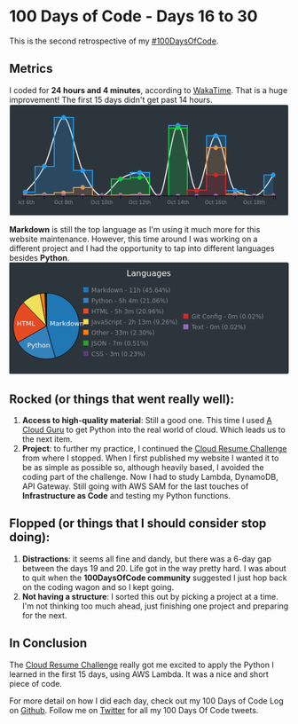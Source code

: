 # 100 Days of Code - Days 16 to 30

This is the second retrospective of my [#100DaysOfCode](../challenges/100-days-of-code.html).

## Metrics

I coded for **24 hours and 4 minutes**, according to [WakaTime](https://wakatime.com/). That is a huge improvement! The first 15 days didn't get past 14 hours.
![](../img/100daysofcode-16-30-graph-hours.png)

**Markdown** is still the top language as I'm using it much more for this website maintenance. However, this time around I was working on a different project and I had the opportunity to tap into different languages besides **Python**.
![](../img/100daysofcode-16-30-graph-langs.png)

## Rocked (or things that went really well):

1. **Access to high-quality material**: Still a good one. This time I used [A Cloud Guru](https://acloudguru.com/) to get Python into the real world of cloud. Which leads us to the next item.
2. **Project**: to further my practice, I continued the [Cloud Resume Challenge](../challenges/cloud-resume.html) from where I stopped. When I first published my website I wanted it to be as simple as possible so, although heavily based, I avoided the coding part of the challenge. Now I had to study Lambda, DynamoDB, API Gateway. Still going with AWS SAM for the last touches of **Infrastructure as Code** and testing my Python functions.

## Flopped (or things that I should consider stop doing):

1.  **Distractions**: it seems all fine and dandy, but there was a 6-day gap between the days 19 and 20. Life got in the way pretty hard. I was about to quit when the **100DaysOfCode community** suggested I just hop back on the coding wagon and so I kept going.
2.  **Not having a structure**: I sorted this out by picking a project at a time. I'm not thinking too much ahead, just finishing one project and preparing for the next.

## In Conclusion
The [Cloud Resume Challenge](../challenges/cloud-resume.html) really got me excited to apply the Python I learned in the first 15 days, using AWS Lambda. It was a nice and short piece of code.

For more detail on how I did each day, check out my 100 Days of Code Log on [Github](https://github.com/livialima/100-days-of-code). Follow me on [Twitter](https://twitter.com/search?q=%23100DaysOfCode%20%40livialimatweets&src=typed_query&f=live) for all my 100 Days Of Code tweets.
